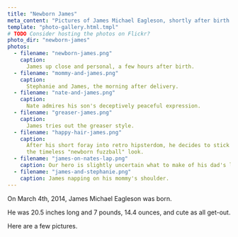 ```yaml
---
title: "Newborn James"
meta_content: "Pictures of James Michael Eagleson, shortly after birth."
template: "photo-gallery.html.tmpl"
# TODO Consider hosting the photos on Flickr?
photo_dir: "newborn-james"
photos:
  - filename: "newborn-james.png"
    caption:
      James up close and personal, a few hours after birth.
  - filename: "mommy-and-james.png"
    caption:
      Stephanie and James, the morning after delivery.
  - filename: "nate-and-james.png"
    caption:
      Nate admires his son's deceptively peaceful expression.
  - filename: "greaser-james.png"
    caption:
      James tries out the greaser style.
  - filename: "happy-hair-james.png"
    caption:
      After his short foray into retro hipsterdom, he decides to stick with
      the timeless "newborn fuzzball" look.
  - filename: "james-on-nates-lap.png"
    caption: Our hero is slightly uncertain what to make of his dad's lap.
  - filename: "james-and-stephanie.png"
    caption: James napping on his mommy's shoulder.
---
```


On March 4th, 2014, James Michael Eagleson was born.

He was 20.5 inches long and 7 pounds, 14.4 ounces, and cute as all
get-out.

Here are a few pictures.
